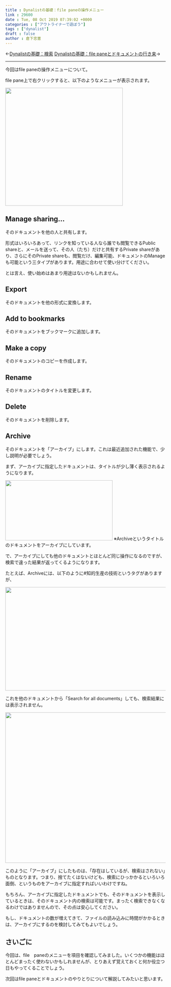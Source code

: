 ```yaml
---
title : Dynalistの基礎：file paneの操作メニュー
link : 29600
date : Tue, 08 Oct 2019 07:39:02 +0000
categories : ["アウトライナーで遊ぼう"]
tags : ["dynalist"]
draft : false
author : 倉下忠憲
---
```


←<a href="https://rashita.net/blog/?p=29586">Dynalistの基礎：検索</a> <a href="https://rashita.net/blog/?p=29608">Dynalistの基礎：file paneとドキュメントの行き来</a>→

<hr />

今回はfile paneの操作メニューについて。

file pane上で右クリックすると、以下のようなメニューが表示されます。

<a href="https://rashita.net/blog/?attachment_id=29601" rel="attachment wp-att-29601"><img src="https://rashita.net/blog/wp-content/uploads/2019/10/screenshot-33.png" alt="" width="369" height="369" class="alignnone size-full wp-image-29601" /></a>

<h2>Manage sharing…</h2>

そのドキュメントを他の人と共有します。

形式はいろいろあって、リンクを知っている人なら誰でも閲覧できるPublic shareと、メールを送って、その人（たち）だけと共有するPrivate shareがあり、さらにそのPrivate shareも、閲覧だけ、編集可能、ドキュメントのManageも可能という三タイプがあります。用途に合わせて使い分けてください。

とは言え、使い始めはあまり用途はないかもしれません。

<h2>Export</h2>

そのドキュメントを他の形式に変換します。

<h2>Add to bookmarks</h2>

そのドキュメントをブックマークに追加します。

<h2>Make a copy</h2>

そのドキュメントのコピーを作成します。

<h2>Rename</h2>

そのドキュメントのタイトルを変更します。

<h2>Delete</h2>

そのドキュメントを削除します。

<h2>Archive</h2>

そのドキュメントを「アーカイブ」にします。これは最近追加された機能で、少し説明が必要でしょう。

まず、アーカイブに指定したドキュメントは、タイトルが少し薄く表示されるようになります。

<a href="https://rashita.net/blog/?attachment_id=29602" rel="attachment wp-att-29602"><img src="https://rashita.net/blog/wp-content/uploads/2019/10/screenshot-34.png" alt="" width="337" height="188" class="alignnone size-full wp-image-29602" /></a>
※Archiveというタイトルのドキュメントをアーカイブにしています。

で、アーカイブにしても他のドキュメントとほとんど同じ操作になるのですが、検索で違った結果が返ってくるようになります。

たとえば、Archiveには、以下のように#知的生産の技術というタグがありますが、

<a href="https://rashita.net/blog/?attachment_id=29603" rel="attachment wp-att-29603"><img src="https://rashita.net/blog/wp-content/uploads/2019/10/screenshot-35-700x324.png" alt="" width="700" height="324" class="alignnone size-large wp-image-29603" /></a>

これを他のドキュメントから「Search for all documents」しても、検索結果には表示されません。

<a href="https://rashita.net/blog/?attachment_id=29604" rel="attachment wp-att-29604"><img src="https://rashita.net/blog/wp-content/uploads/2019/10/screenshot-36-700x471.png" alt="" width="700" height="471" class="alignnone size-large wp-image-29604" /></a>

このように「アーカイブ」にしたものは、「存在はしているが、検索はされない」ものとなります。つまり、捨てたくはないけども、検索にひっかかるといろいろ面倒、というものをアーカイブに指定すればいいわけですね。

もちろん、アーカイブに指定したドキュメントでも、そのドキュメントを表示しているときは、そのドキュメント内の検索は可能です。まったく検索できなくなるわけではありませんので、その点は安心してください。

もし、ドキュメントの数が増えてきて、ファイルの読み込みに時間がかかるときは、アーカイブにするのを検討してみてもよいでしょう。

<h2>さいごに</h2>

今回は、file　paneのメニューを項目を確認してみました。いくつかの機能はほとんどまったく使わないかもしれませんが、とりあえず覚えておくと何か役立つ日もやってくることでしょう。

次回はfile paneとドキュメントのやりとりについて解説してみたいと思います。